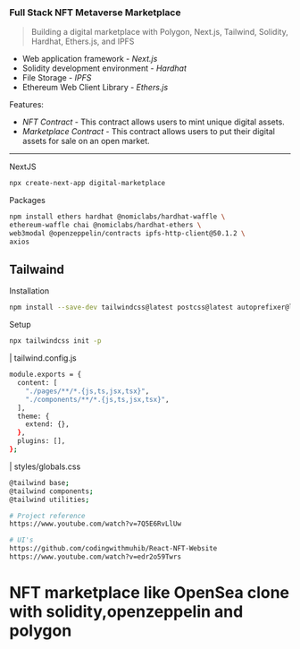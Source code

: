 ### Full Stack NFT Metaverse Marketplace

> Building a digital marketplace with Polygon, Next.js, Tailwind,
> Solidity, Hardhat, Ethers.js, and IPFS

- Web application framework - _Next.js_
- Solidity development environment - _Hardhat_
- File Storage - _IPFS_
- Ethereum Web Client Library - _Ethers.js_

Features:

- _NFT Contract_ - This contract allows users to mint unique digital assets.
- _Marketplace Contract_ - This contract allows users to put their digital
  assets for sale on an open market.

---

NextJS

```bash
npx create-next-app digital-marketplace

```

Packages

```bash
npm install ethers hardhat @nomiclabs/hardhat-waffle \
ethereum-waffle chai @nomiclabs/hardhat-ethers \
web3modal @openzeppelin/contracts ipfs-http-client@50.1.2 \
axios
```

## Tailwaind

Installation

```bash
npm install --save-dev tailwindcss@latest postcss@latest autoprefixer@latest

```

Setup

```bash
npx tailwindcss init -p
```

| tailwind.config.js

```bash
module.exports = {
  content: [
    "./pages/**/*.{js,ts,jsx,tsx}",
    "./components/**/*.{js,ts,jsx,tsx}",
  ],
  theme: {
    extend: {},
  },
  plugins: [],
};
```

| styles/globals.css

```bash
@tailwind base;
@tailwind components;
@tailwind utilities;
```

```bash
# Project reference
https://www.youtube.com/watch?v=7Q5E6RvLlUw

# UI's
https://github.com/codingwithmuhib/React-NFT-Website
https://www.youtube.com/watch?v=edr2o59Twrs
```

# NFT marketplace like OpenSea clone with solidity,openzeppelin and polygon
